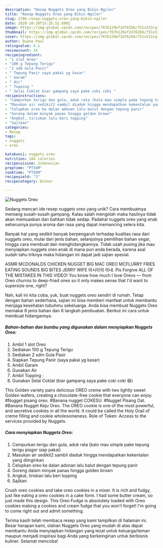```yaml
---
description: "Resep Nuggets Oreo yang Bikin Ngiler"
title: "Resep Nuggets Oreo yang Bikin Ngiler"
slug: 2786-resep-nuggets-oreo-yang-bikin-ngiler
date: 2020-10-20T15:35:52.690Z
image: https://img-global.cpcdn.com/recipes/767b129ef2d762b6/751x532cq70/nuggets-oreo-foto-resep-utama.jpg
thumbnail: https://img-global.cpcdn.com/recipes/767b129ef2d762b6/751x532cq70/nuggets-oreo-foto-resep-utama.jpg
cover: https://img-global.cpcdn.com/recipes/767b129ef2d762b6/751x532cq70/nuggets-oreo-foto-resep-utama.jpg
author: Duane Paul
ratingvalue: 4.1
reviewcount: 14
recipeingredient:
- "1 slot Oreo"
- "100 g Tepung Terigu"
- "2 sdm Gula Pasir"
- " Tepung Panir saya pakai yg kasar"
- " Garam"
- " Air"
- " Topping "
- " Selai Coklat biar gampang saya pake coki coki "
recipeinstructions:
- "Campurkan terigu dan gula, aduk rata (kalo mau simple pake tepung terigu pisgor siap pakai)"
- "Masukan air sedikit2 sambil diaduk hingga mendapatkan kekentalan yang diinginkan"
- "Celupkan oreo ke dalan adonan lalu balut dengan tepung panir"
- "Goreng dalam minyak panas hingga golden brown"
- "Angkat, tiriskan lalu beri topping"
- "Sajikan"
categories:
- Resep
tags:
- nuggets
- oreo

katakunci: nuggets oreo 
nutrition: 184 calories
recipecuisine: Indonesian
preptime: "PT34M"
cooktime: "PT56M"
recipeyield: "3"
recipecategory: Dinner

---
```



![Nuggets Oreo](https://img-global.cpcdn.com/recipes/767b129ef2d762b6/751x532cq70/nuggets-oreo-foto-resep-utama.jpg)

Sedang mencari ide resep nuggets oreo yang unik? Cara membuatnya memang susah-susah gampang. Kalau salah mengolah maka hasilnya tidak akan memuaskan dan bahkan tidak sedap. Padahal nuggets oreo yang enak seharusnya punya aroma dan rasa yang dapat memancing selera kita.

Banyak hal yang sedikit banyak berpengaruh terhadap kualitas rasa dari nuggets oreo, mulai dari jenis bahan, selanjutnya pemilihan bahan segar, hingga cara membuat dan menghidangkannya. Tidak usah pusing jika mau menyiapkan nuggets oreo enak di mana pun anda berada, karena asal sudah tahu triknya maka hidangan ini dapat jadi sajian spesial.

ASMR MCDONALDS CHICKEN NUGGET BIG MAC OREO MCFLURRY FRIES EATING SOUNDS BIG BITES JERRY WIFE 아시아의 아내. Pls Forgive ALL OF THE MISTAKES IN THIS VIDEO! You know how much I love Oreos — from Oreo churros to deep-fried ones so it only makes sense that I&#39;d want to supersize one, right?


Nah, kali ini kita coba, yuk, buat nuggets oreo sendiri di rumah. Tetap dengan bahan sederhana, sajian ini bisa memberi manfaat untuk membantu menjaga kesehatan tubuhmu sekeluarga. Anda bisa membuat Nuggets Oreo memakai 8 jenis bahan dan 6 langkah pembuatan. Berikut ini cara untuk membuat hidangannya.

<!--inarticleads1-->

##### Bahan-bahan dan bumbu yang digunakan dalam menyiapkan Nuggets Oreo:

1. Ambil 1 slot Oreo
1. Sediakan 100 g Tepung Terigu
1. Sediakan 2 sdm Gula Pasir
1. Siapkan  Tepung Panir (saya pakai yg kasar)
1. Ambil  Garam
1. Gunakan  Air
1. Ambil  Topping :
1. Gunakan  Selai Coklat (biar gampang saya pake coki coki 😅)


This Golden variety pairs delicious OREO creme with two lightly sweet Golden wafers, creating a chocolate-free cookie that everyone can enjoy. #Nugget pisang oreo. #Banana nugget COKESU. #Nugget Pisang Oat. #Banana Nugget Keju Oreo. The OREO cookie is one of the most powerful, and secretive cookies in all the world. It could be called the Holy Grail of creme filling and cookie wholesomeness. Role of Token: Access to the services provided by Nuggets. 

<!--inarticleads2-->

##### Cara menyiapkan Nuggets Oreo:

1. Campurkan terigu dan gula, aduk rata (kalo mau simple pake tepung terigu pisgor siap pakai)
1. Masukan air sedikit2 sambil diaduk hingga mendapatkan kekentalan yang diinginkan
1. Celupkan oreo ke dalan adonan lalu balut dengan tepung panir
1. Goreng dalam minyak panas hingga golden brown
1. Angkat, tiriskan lalu beri topping
1. Sajikan


Crush oreo cookies and take oreo cookies in a mixer. It is rich and fudgy, just like eating a oreo cookies in a cake form. I had some butter cream, so just made this design. This Oreo Fudge is absolutely loaded with Oreo cookies making a cookies and cream fudge that you won&#39;t forget! I&#39;m going to come right out and admit something. 

Terima kasih telah membaca resep yang kami tampilkan di halaman ini. Besar harapan kami, olahan Nuggets Oreo yang mudah di atas dapat membantu Anda menyiapkan hidangan yang lezat untuk keluarga/teman maupun menjadi inspirasi bagi Anda yang berkeinginan untuk berbisnis kuliner. Selamat mencoba!

